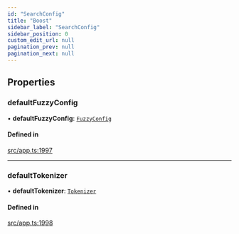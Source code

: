 ```yaml
---
id: "SearchConfig"
title: "Boost"
sidebar_label: "SearchConfig"
sidebar_position: 0
custom_edit_url: null
pagination_prev: null
pagination_next: null
---
```


## Properties

### defaultFuzzyConfig

• **defaultFuzzyConfig**: [`FuzzyConfig`](yom.FuzzyConfig.md)

#### Defined in

[src/app.ts:1997](https://github.com/yolmio/boost/blob/5cada48/src/app.ts#L1997)

___

### defaultTokenizer

• **defaultTokenizer**: [`Tokenizer`](yom.Tokenizer.md)

#### Defined in

[src/app.ts:1998](https://github.com/yolmio/boost/blob/5cada48/src/app.ts#L1998)
